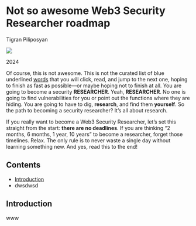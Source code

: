 # Not so awesome Web3 Security Researcher roadmap

Tigran Piliposyan

<a href="https://twitter.com/tpiliposian" target="_blank"><img src="https://img.shields.io/twitter/follow/nestframework.svg?style=social&label=Follow"></a>

2024

Of course, this is not awesome. This is not the curated list of blue underlined [words](https://blank.page/) that you will click, read, and jump to the next one, hoping to finish as fast as possible—or maybe hoping not to finish at all. You are going to become a security **RESEARCHER**. Yeah, **RESEARCHER**. No one is going to find vulnerabilities for you or point out the functions where they are hiding. You are going to have to dig, **research**, and find them **yourself**. So the path to becoming a security researcher? It’s all about research.

If you really want to become a Web3 Security Researcher, let’s set this straight from the start: **there are no deadlines**. If you are thinking “2 months, 6 months, 1 year, 10 years” to become a researcher, forget those timelines. Relax. The only rule is to never waste a single day without learning something new. And yes, read this to the end!

## Contents

- [Introduction](#introduction)
- dwsdwsd

## Introduction

www
